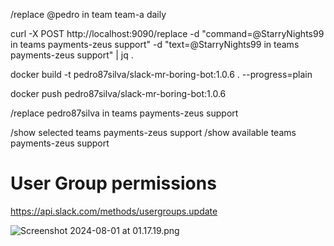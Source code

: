 




/replace @pedro in team team-a daily


curl -X POST http://localhost:9090/replace -d "command=@StarryNights99 in teams payments-zeus support" -d "text=@StarryNights99 in teams payments-zeus support" | jq .


docker build -t pedro87silva/slack-mr-boring-bot:1.0.6 . --progress=plain

docker push pedro87silva/slack-mr-boring-bot:1.0.6



/replace pedro87silva in teams payments-zeus support

/show selected teams payments-zeus support
/show available teams payments-zeus support


# User Group permissions
https://api.slack.com/methods/usergroups.update

![Screenshot 2024-08-01 at 01.17.19.png](..%2F..%2F..%2F..%2F..%2Fvar%2Ffolders%2Fgj%2Fsv22855d3r10jshk3f8tw__r0000gn%2FT%2FTemporaryItems%2FNSIRD_screencaptureui_z68wQu%2FScreenshot%202024-08-01%20at%2001.17.19.png)